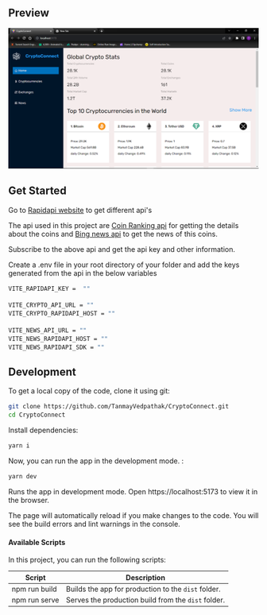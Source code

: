 ## Preview

![Test Image 3](/screenshot/cryptoconnect-home.png)

## Get Started

Go to [Rapidapi website](https://rapidapi.com/hub) to get different api's

The api used in this project are [Coin Ranking api](https://rapidapi.com/Coinranking/api/coinranking1) for getting the details about the coins and [Bing news api](https://rapidapi.com/microsoft-azure-org-microsoft-cognitive-services/api/bing-news-search1) to get the news of this coins.

Subscribe to the above api and get the api key and other information.

Create a .env file in your root directory of your folder and add the keys generated from the api in the below variables

```sh
VITE_RAPIDAPI_KEY =  ""

VITE_CRYPTO_API_URL = ""
VITE_CRYPTO_RAPIDAPI_HOST = ""

VITE_NEWS_API_URL = ""
VITE_NEWS_RAPIDAPI_HOST = ""
VITE_NEWS_RAPIDAPI_SDK = ""

```

## Development

To get a local copy of the code, clone it using git:

```sh
git clone https://github.com/TanmayVedpathak/CryptoConnect.git
cd CryptoConnect
```

Install dependencies:

```sh
yarn i
```

Now, you can run the app in the development mode. :

```sh
yarn dev
```

Runs the app in development mode. Open https://localhost:5173 to view it in the browser.

The page will automatically reload if you make changes to the code. You will see the build errors and lint warnings in the console.

#### Available Scripts

In this project, you can run the following scripts:

| Script        | Description                                         |
| ------------- | --------------------------------------------------- |
| npm run build | Builds the app for production to the `dist` folder. |
| npm run serve | Serves the production build from the `dist` folder. |
